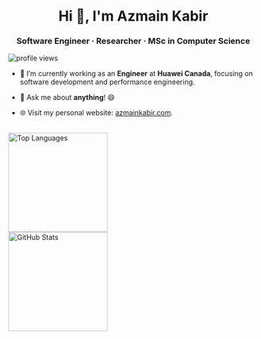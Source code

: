 <h1 align="center">Hi 👋, I'm Azmain Kabir</h1>
<h3 align="center">Software Engineer · Researcher · MSc in Computer Science</h3>

<p align="left"> <img src="https://komarev.com/ghpvc/?username=azmainkabir&label=Profile%20views&color=0e75b6&style=flat" alt="profile views" /> </p>

- 🔭 I’m currently working as an **Engineer** at **Huawei Canada**, focusing on software development and performance engineering.

- 💬 Ask me about **anything**! 😄

- 🌐 Visit my personal website: [azmainkabir.com](https://azmainkabir.com).

<br>

<div style="text-align: left;">
  <span style="display: inline-block; vertical-align: top; min-width: 320px; max-width: 100%; margin-right: 10px;">
    <img 
      src="https://github-readme-stats.vercel.app/api/top-langs?username=azmainkabir&show_icons=true&locale=en&layout=compact&theme=radical" 
      alt="Top Languages" 
      height="200"
    />
  </span>
  <span style="display: inline-block; vertical-align: top; min-width: 320px; max-width: 100%;">
    <img 
      src="https://github-readme-stats.vercel.app/api?username=azmainkabir&show_icons=true&locale=en&theme=radical" 
      alt="GitHub Stats" 
      height="200"
    />
  </span>
</div>
